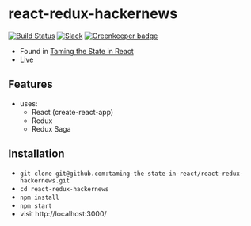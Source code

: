 # react-redux-hackernews

[![Build Status](https://travis-ci.org/taming-the-state-in-react/react-redux-hackernews.svg?branch=master)](https://travis-ci.org/taming-the-state-in-react/react-redux-hackernews) [![Slack](https://slack-the-road-to-learn-react.wieruch.com/badge.svg)](https://slack-the-road-to-learn-react.wieruch.com/) [![Greenkeeper badge](https://badges.greenkeeper.io/taming-the-state-in-react/react-redux-hackernews.svg)](https://greenkeeper.io/)

* Found in [Taming the State in React](https://roadtoreact.com/course-details?courseId=TAMING_THE_STATE)
* [Live](https://safe-shelf-39039.herokuapp.com/)

## Features

* uses:
  * React (create-react-app)
  * Redux
  * Redux Saga

## Installation

* `git clone git@github.com:taming-the-state-in-react/react-redux-hackernews.git`
* `cd react-redux-hackernews`
* `npm install`
* `npm start`
* visit http://localhost:3000/
